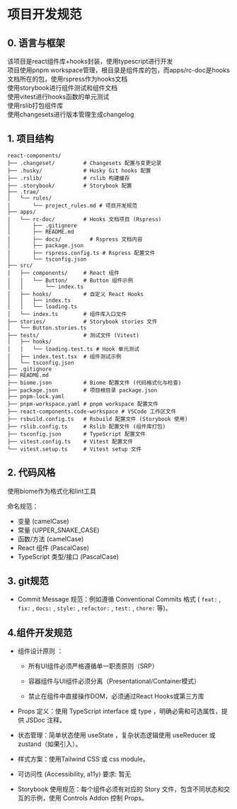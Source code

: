 # 项目开发规范

## 0. 语言与框架

该项目是react组件库+hooks封装，使用typescript进行开发  
项目使用pnpm workspace管理，根目录是组件库的包，而apps/rc-doc是hooks文档所在的包，使用rspress作为hooks文档  
使用storybook进行组件测试和组件文档  
使用vitest进行hooks函数的单元测试  
使用rslib打包组件库  
使用changesets进行版本管理生成changelog

## 1. 项目结构

```
react-components/
├── .changeset/         # Changesets 配置与变更记录
├── .husky/             # Husky Git hooks 配置
├── .rslib/             # rslib 构建缓存
├── .storybook/         # Storybook 配置
├── .trae/
│   └── rules/
│       └── project_rules.md # 项目开发规范
├── apps/
│   └── rc-doc/         # Hooks 文档项目 (Rspress)
│       ├── .gitignore
│       ├── README.md
│       ├── docs/         # Rspress 文档内容
│       ├── package.json
│       ├── rspress.config.ts # Rspress 配置文件
│       └── tsconfig.json
├── src/
│   ├── components/     # React 组件
│   │   └── Button/     # Button 组件示例
│   │       └── index.ts
│   ├── hooks/          # 自定义 React Hooks
│   │   ├── index.ts
│   │   └── loading.ts  
│   └── index.ts        # 组件库入口文件
├── stories/            # Storybook stories 文件
│   └── Button.stories.ts
├── tests/              # 测试文件 (Vitest)
│   ├── hooks/
│   │   └── loading.test.ts # Hook 单元测试
│   ├── index.test.tsx  # 组件测试示例
│   └── tsconfig.json
├── .gitignore
├── README.md
├── biome.json          # Biome 配置文件 (代码格式化与检查)
├── package.json        # 项目根目录 package.json
├── pnpm-lock.yaml
├── pnpm-workspace.yaml # pnpm workspace 配置文件
├── react-components.code-workspace # VSCode 工作区文件
├── rsbuild.config.ts   # Rsbuild 配置文件 (Storybook 使用)
├── rslib.config.ts     # Rslib 配置文件 (组件库打包)
├── tsconfig.json       # TypeScript 配置文件
├── vitest.config.ts    # Vitest 配置文件
└── vitest.setup.ts     # Vitest setup 文件
```

## 2. 代码风格

使用biome作为格式化和lint工具

命名规范：

- 变量 (camelCase)
- 常量 (UPPER_SNAKE_CASE)
- 函数/方法 (camelCase)
- React 组件 (PascalCase)
- TypeScript 类型/接口 (PascalCase)

## 3. git规范



- Commit Message 规范：例如遵循 Conventional Commits 格式 ( `feat:` ,` fix:` , `docs:` , `style:` , `refactor:` , `test:` , `chore:` 等)。



## 4.组件开发规范

- 组件设计原则 ：

  - 所有UI组件必须严格遵循单一职责原则（SRP）
  - 容器组件与UI组件必须分离（Presentational/Container模式）

  - 禁止在组件中直接操作DOM，必须通过React Hooks或第三方库

- Props 定义：使用 TypeScript interface 或 type ，明确必需和可选属性，提供 JSDoc 注释。

- 状态管理：简单状态使用 useState ，复杂状态逻辑使用 useReducer 或zustand（如果引入）。

- 样式方案：使用Tailwind CSS 或 css module。

- 可访问性 (Accessibility, a11y) 要求: 暂无

- Storybook 使用规范：每个组件必须有对应的 Story 文件，包含不同状态和交互的示例，使用 Controls Addon 控制 Props。
